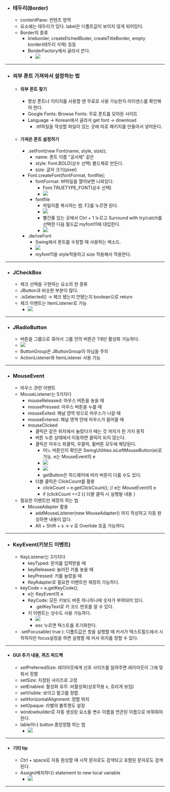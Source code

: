 - ### 테두리(Border)
	- contentPane: 컨텐츠 영역
	- 요소에는 테두리가 있다. label은 디폴트값이 보이지 않게 되어있다.
	- Border의 종류
		- lineborder, createEtchedBoder, createTitleBorder, empty border(테두리 삭제) 등등
		- BorderFactory에서 골라서 쓴다.
			- ![](image/border1.jpg)

---
- ### 외부 폰트 가져와서 설정하는 법
	- #### 외부 폰트 찾기
		- 항상 폰트나 이미지를 사용할 땐 무료로 사용 가능한지 라이센스를 확인해야 한다.
		- Google Fonts: Browse Fonts: 무료 폰트를 모아둔 사이트
		- Language -> Korean에서 골라서 get font -> download
			- .ttf파일을 작성할 파일이 있는 곳에 따로 패키지를 만들어서 넣어둔다.
	- #### 가져온 폰트 설정하기
		- .setFont(new Font(name, style, size));
			- name: 폰트 이름 "궁서체" 같은
			- style: Font.BOLD(상수 선택) 볼드체로 만든다. 
			- size: 글자 크기(pixel)
		- Font.createFont(fontFormat, fontfile);
			- fontFormat: ttf파일을 열어보면 나와있다.
				- Font.TRUETYPE_FONT(상수 선택)
				- ![](image/타입보기.jpg)
			- fontfile
				- 파일이름 복사하는 법: F2를 누르면 된다.
				- ![](image/file%20위치%20작성%20방법.jpg)
				- 빨간줄 있는 곳에서 Ctrl + 1 누르고 Surround with try/catch를 선택한 다음 필드값 myfont11에 대입한다.
				- ![](image/font%20try%20catch.jpg)
		- .deriveFont
			- Swing에서 폰트를 수정할 때 사용하는 메소드.
			- ![](image/derivefont.jpg)
			- myfont11을 style적용하고 size 적용해서 적용한다.

---
- ### JCheckBox
	- 체크 선택을 구현하는 요소의 한 종류
	- JButton과 비슷한 부분이 많다.
	- .isSelected() -> 체크 됐는지 안됐는지 boolean으로 return
	- 체크 이벤트는 ItemListener로 가능
		- ![](image/checkbox1.jpg)

---
- ### JRadioButton
	- 버튼을 그룹으로 묶어서 그룹 안의 버튼은 1개만 활성화 가능하다.
	- ![](image/jradiobutton.jpg)
	- ButtonGroup은 JButtonGroup이 아님을 주의
	- ActionListener와 ItemListener 사용 가능

---
- ### MouseEvent
	- 마우스 관련 이벤트
	- MouseListener는 5가지다
		- mouseReleased: 마우스 버튼을 놓을 때
		- mousePressed: 마우스 버튼을 누를 때
		- mouseExited: 패널 영역 밖으로 마우스가 나갈 때
		- mouseEntered: 패널 영역 안에 마우스가 들어올 때
		- mouseClicked
			- 클릭은 같은 위치에서 눌렀다가 떼는 것 까지가 한 가지 동작
			- 버튼 누른 상태에서 이동하면 클릭이 되지 않는다.
			- 클릭은 마우스 좌클릭, 우클릭, 휠버튼 모두에 해당된다.
				- 어느 버튼인지 확인은 SwingUtilities.isLeftMouseButton(e)로 가능. e는 MouseEvent의 e
				- ![](image/좌클%20우클%20가운데클%20다%20있다.jpg)
				- ![](image/mouseevent1.jpg)
				- getButton은 하드웨어에 따라 버튼이 다를 수도 있다.
			- 더블 클릭은 ClickCount를 활용
				- clickCount = e.getClickCount(); // e는 MouseEvent의 e
				- if (clickCount \==2 ){ 더블 클릭 시 실행될 내용 }
	- 필요한 이벤트만 재정의 하는 법
		- MouseAdapter 활용
			- addMouseListener(new MouseAdapter() 까지 작성하고 자동 완성하면 내용이 없다.
			- Alt + Shift + s -> v 로 Overlide 호출 가능하다.

---
- ### KeyEvent(키보드 이벤트)
	- KeyListener는 3가지다
		- keyTyped: 문자를 입력받을 때
		- keyReleased: 눌러진 키를 놓을 때
		- keyPressed: 키를 눌렀을 때
		- KeyAdapter로 필요한 이벤트만 재정의 가능하다.
	- keyCode = e.getKeyCode();
		- e는 KeyEvent의 e
		- KeyCode: 모든 키보드 버튼 하나하나에 숫자가 부여되어 있다.
			- .getKeyText로 키 코드 번호를 알 수 있다.
		- 키 이벤트는 상수도 사용 가능하다.
			- ![](image/keyevent.jpg)
			- esc 누르면 텍스트를 초기화한다.
	- .setFocusable( true ): 디폴트값은 창을 실행할 때 커서가 텍스트필드에서 시작하지만 focus설정을 하면 실행할 때 커서 위치를 정할 수 있다.

---
- #### GUI 추가 내용, 퀴즈 피드백
	- setPreferredSize: 레이아웃에게 선호 사이즈를 알려주면 레이아웃이 그에 맞춰서 정렬
	- setSize: 지정된 사이즈로 고정
	- setEnabled: 활성화 유무. 비활성화(상호작용 x, 흐리게 보임)
	- setVisible: 보이고 말고를 정함.
	- setHorizontalAlignment: 정렬 위치
	- setOpaque: 라벨의 불투명도 설정
	- windowbuilder로 자동 생성된 요소들 변수 이름을 연관된 이름으로 바꿔줘야 한다.
	- lable이나 button 중앙정렬 하는 법
		- ![](image/라벨이나%20버튼%20중앙정렬%20하는%20법.jpg)

---
- #### 기타 tip
	- Ctrl + space로 자동 완성할 때 시작 문자로도 검색되고 포함된 문자로도 검색된다.
	- Assign(배치하다) statement to new local variable
		- ![](image/지역%20변수%20만들기%20또%20다른거%20assign.jpg)

---
